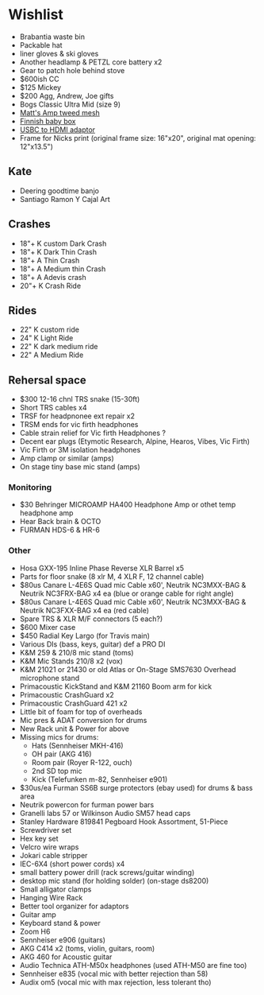 # Wishlist

- Brabantia waste bin
- Packable hat
- liner gloves & ski gloves
- Another headlamp & PETZL core battery x2
- Gear to patch hole behind stove
- $600ish CC
- $125 Mickey
- $200 Agg, Andrew, Joe gifts
- Bogs Classic Ultra Mid (size 9)
- [Matt's Amp tweed mesh](https://nextgenguitars.ca/categories/cab-case-parts/grill-cloth-piping.html)
- [Finnish baby box](https://www.finnishbabybox.com/en/)
- [USBC to HDMI adaptor](https://www.amazon.ca/Adaptor%EF%BC%8C-Multiport-Charging-ChromeBook-Converter/dp/B07G82ZW1D/)
- Frame for Nicks print (original frame size: 16"x20", original mat opening: 12"x13.5")

## Kate

- Deering goodtime banjo
- Santiago Ramon Y Cajal Art

## Crashes

- 18"+ K custom Dark Crash
- 18"+ K Dark Thin Crash
- 18"+ A Thin Crash
- 18"+ A Medium thin Crash
- 18"+ A Adevis crash
- 20"+ K Crash Ride

## Rides

- 22" K custom ride
- 24" K Light Ride
- 22" K dark medium ride
- 22" A Medium Ride

## Rehersal space

- $300 12-16 chnl TRS snake (15-30ft)
- Short TRS cables x4
- TRSF for headpnonee ext repair x2
- TRSM ends for vic firth headphones
- Cable strain relief for Vic firth Headphones ?
- Decent ear plugs (Etymotic Research, Alpine, Hearos, Vibes, Vic Firth)
- Vic Firth or 3M isolation headphones
- Amp clamp or similar (amps)
- On stage tiny base mic stand (amps)

### Monitoring

- $30 Behringer MICROAMP HA400 Headphone Amp or othet temp headphone amp
- Hear Back brain & OCTO
- FURMAN HDS-6 & HR-6

### Other

- Hosa GXX-195 Inline Phase Reverse XLR Barrel x5
- Parts for floor snake (8 xlr M, 4 XLR F, 12 channel cable)
- $80us Canare L-4E6S Quad mic Cable x60', Neutrik NC3MXX-BAG & Neutrik NC3FRX-BAG x4 ea (blue or orange cable for right angle)
- $80us Canare L-4E6S Quad mic Cable x60', Neutrik NC3MXX-BAG & Neutrik NC3FXX-BAG x4 ea (red cable)
- Spare TRS & XLR M/F connectors (5 each?)
- $600 Mixer case
- $450 Radial Key Largo (for Travis main)
- Various DIs (bass, keys, guitar) def a PRO DI
- K&M 259 & 210/8 mic stand (toms)
- K&M Mic Stands 210/8 x2 (vox)
- K&M 21021 or 21430 or old Atlas or On-Stage SMS7630 Overhead microphone stand
- Primacoustic KickStand and K&M 21160 Boom arm for kick
- Primacoustic CrashGuard x2
- Primacoustic CrashGuard 421 x2
- Little bit of foam for top of overheads
- Mic pres & ADAT conversion for drums
- New Rack unit & Power for above
- Missing mics for drums:
  - Hats (Sennheiser MKH-416)
  - OH pair (AKG 416)
  - Room pair (Royer R-122, ouch)
  - 2nd SD top mic
  - Kick (Telefunken m-82, Sennheiser e901)
- $30us/ea Furman SS6B surge protectors (ebay used) for drums & bass area
- Neutrik powercon for furman power bars
- Granelli labs 57 or Wilkinson Audio SM57 head caps
- Stanley Hardware 819841 Pegboard Hook Assortment, 51-Piece
- Screwdriver set
- Hex key set
- Velcro wire wraps
- Jokari cable stripper
- IEC-6X4 (short power cords) x4
- small battery power drill (rack screws/guitar winding)
- desktop mic stand (for holding solder) (on-stage ds8200)
- Small alligator clamps
- Hanging Wire Rack
- Better tool organizer for adaptors
- Guitar amp
- Keyboard stand & power
- Zoom H6
- Sennheiser e906 (guitars)
- AKG C414 x2 (toms, violin, guitars, room)
- AKG 460 for Acoustic guitar
- Audio Technica ATH-M50x headphones (used ATH-M50 are fine too)
- Sennheiser e835 (vocal mic with better rejection than 58)
- Audix om5 (vocal mic with max rejection, less tolerant tho)
